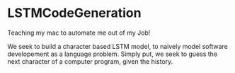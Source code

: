 # LSTMCodeGeneration

Teaching my mac to automate me out of my Job!

We seek to build a character based LSTM model, to naively model software developement as a language problem. Simply put, we seek to guess the next character of a computer program, given the history.
